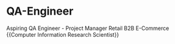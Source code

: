 # QA-Engineer
Aspiring QA Engineer - Project Manager Retail B2B E-Commerce {{Computer Information Research Scientist}}
